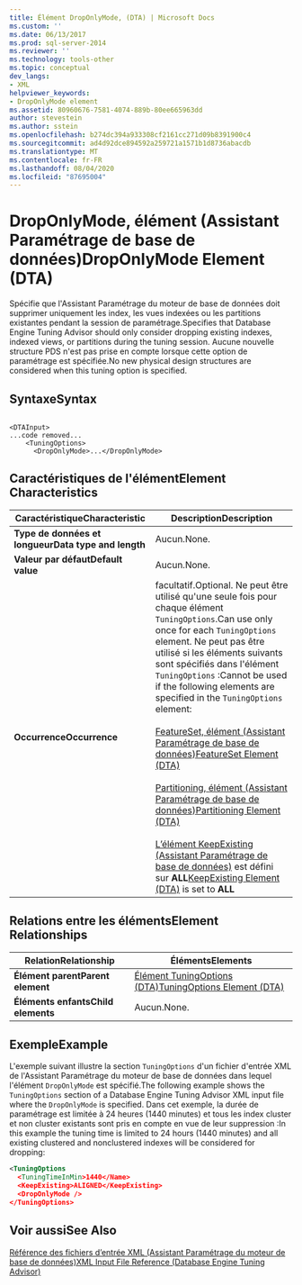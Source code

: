 ```yaml
---
title: Élément DropOnlyMode, (DTA) | Microsoft Docs
ms.custom: ''
ms.date: 06/13/2017
ms.prod: sql-server-2014
ms.reviewer: ''
ms.technology: tools-other
ms.topic: conceptual
dev_langs:
- XML
helpviewer_keywords:
- DropOnlyMode element
ms.assetid: 80960676-7581-4074-889b-80ee665963dd
author: stevestein
ms.author: sstein
ms.openlocfilehash: b274dc394a933308cf2161cc271d09b8391900c4
ms.sourcegitcommit: ad4d92dce894592a259721a1571b1d8736abacdb
ms.translationtype: MT
ms.contentlocale: fr-FR
ms.lasthandoff: 08/04/2020
ms.locfileid: "87695004"
---
```

# <a name="droponlymode-element-dta"></a><span data-ttu-id="a855e-102">DropOnlyMode, élément (Assistant Paramétrage de base de données)</span><span class="sxs-lookup"><span data-stu-id="a855e-102">DropOnlyMode Element (DTA)</span></span>
  <span data-ttu-id="a855e-103">Spécifie que l'Assistant Paramétrage du moteur de base de données doit supprimer uniquement les index, les vues indexées ou les partitions existantes pendant la session de paramétrage.</span><span class="sxs-lookup"><span data-stu-id="a855e-103">Specifies that Database Engine Tuning Advisor should only consider dropping existing indexes, indexed views, or partitions during the tuning session.</span></span> <span data-ttu-id="a855e-104">Aucune nouvelle structure PDS n'est pas prise en compte lorsque cette option de paramétrage est spécifiée.</span><span class="sxs-lookup"><span data-stu-id="a855e-104">No new physical design structures are considered when this tuning option is specified.</span></span>  
  
## <a name="syntax"></a><span data-ttu-id="a855e-105">Syntaxe</span><span class="sxs-lookup"><span data-stu-id="a855e-105">Syntax</span></span>  
  
```  
  
<DTAInput>  
...code removed...  
    <TuningOptions>  
      <DropOnlyMode>...</DropOnlyMode>  
```  
  
## <a name="element-characteristics"></a><span data-ttu-id="a855e-106">Caractéristiques de l'élément</span><span class="sxs-lookup"><span data-stu-id="a855e-106">Element Characteristics</span></span>  
  
|<span data-ttu-id="a855e-107">Caractéristique</span><span class="sxs-lookup"><span data-stu-id="a855e-107">Characteristic</span></span>|<span data-ttu-id="a855e-108">Description</span><span class="sxs-lookup"><span data-stu-id="a855e-108">Description</span></span>|  
|--------------------|-----------------|  
|<span data-ttu-id="a855e-109">**Type de données et longueur**</span><span class="sxs-lookup"><span data-stu-id="a855e-109">**Data type and length**</span></span>|<span data-ttu-id="a855e-110">Aucun.</span><span class="sxs-lookup"><span data-stu-id="a855e-110">None.</span></span>|  
|<span data-ttu-id="a855e-111">**Valeur par défaut**</span><span class="sxs-lookup"><span data-stu-id="a855e-111">**Default value**</span></span>|<span data-ttu-id="a855e-112">Aucun.</span><span class="sxs-lookup"><span data-stu-id="a855e-112">None.</span></span>|  
|<span data-ttu-id="a855e-113">**Occurrence**</span><span class="sxs-lookup"><span data-stu-id="a855e-113">**Occurrence**</span></span>|<span data-ttu-id="a855e-114">facultatif.</span><span class="sxs-lookup"><span data-stu-id="a855e-114">Optional.</span></span> <span data-ttu-id="a855e-115">Ne peut être utilisé qu'une seule fois pour chaque élément `TuningOptions`.</span><span class="sxs-lookup"><span data-stu-id="a855e-115">Can use only once for each `TuningOptions` element.</span></span> <span data-ttu-id="a855e-116">Ne peut pas être utilisé si les éléments suivants sont spécifiés dans l'élément `TuningOptions` :</span><span class="sxs-lookup"><span data-stu-id="a855e-116">Cannot be used if the following elements are specified in the `TuningOptions` element:</span></span><br /><br /> [<span data-ttu-id="a855e-117">FeatureSet, élément &#40;Assistant Paramétrage de base de données&#41;</span><span class="sxs-lookup"><span data-stu-id="a855e-117">FeatureSet Element &#40;DTA&#41;</span></span>](featureset-element-dta.md)<br /><br /> [<span data-ttu-id="a855e-118">Partitioning, élément &#40;Assistant Paramétrage de base de données&#41;</span><span class="sxs-lookup"><span data-stu-id="a855e-118">Partitioning Element &#40;DTA&#41;</span></span>](partitioning-element-dta.md)<br /><br /> <span data-ttu-id="a855e-119">[L’élément KeepExisting &#40;Assistant Paramétrage de base de données&#41;](keepexisting-element-dta.md) est défini sur **ALL**</span><span class="sxs-lookup"><span data-stu-id="a855e-119">[KeepExisting Element &#40;DTA&#41;](keepexisting-element-dta.md) is set to **ALL**</span></span>|  
  
## <a name="element-relationships"></a><span data-ttu-id="a855e-120">Relations entre les éléments</span><span class="sxs-lookup"><span data-stu-id="a855e-120">Element Relationships</span></span>  
  
|<span data-ttu-id="a855e-121">Relation</span><span class="sxs-lookup"><span data-stu-id="a855e-121">Relationship</span></span>|<span data-ttu-id="a855e-122">Éléments</span><span class="sxs-lookup"><span data-stu-id="a855e-122">Elements</span></span>|  
|------------------|--------------|  
|<span data-ttu-id="a855e-123">**Élément parent**</span><span class="sxs-lookup"><span data-stu-id="a855e-123">**Parent element**</span></span>|[<span data-ttu-id="a855e-124">Élément TuningOptions &#40;DTA&#41;</span><span class="sxs-lookup"><span data-stu-id="a855e-124">TuningOptions Element &#40;DTA&#41;</span></span>](tuningoptions-element-dta.md)|  
|<span data-ttu-id="a855e-125">**Éléments enfants**</span><span class="sxs-lookup"><span data-stu-id="a855e-125">**Child elements**</span></span>|<span data-ttu-id="a855e-126">Aucun.</span><span class="sxs-lookup"><span data-stu-id="a855e-126">None.</span></span>|  
  
## <a name="example"></a><span data-ttu-id="a855e-127">Exemple</span><span class="sxs-lookup"><span data-stu-id="a855e-127">Example</span></span>  
 <span data-ttu-id="a855e-128">L'exemple suivant illustre la section `TuningOptions` d'un fichier d'entrée XML de l'Assistant Paramétrage du moteur de base de données dans lequel l'élément `DropOnlyMode` est spécifié.</span><span class="sxs-lookup"><span data-stu-id="a855e-128">The following example shows the `TuningOptions` section of a Database Engine Tuning Advisor XML input file where the `DropOnlyMode` is specified.</span></span> <span data-ttu-id="a855e-129">Dans cet exemple, la durée de paramétrage est limitée à 24 heures (1440 minutes) et tous les index cluster et non cluster existants sont pris en compte en vue de leur suppression :</span><span class="sxs-lookup"><span data-stu-id="a855e-129">In this example the tuning time is limited to 24 hours (1440 minutes) and all existing clustered and nonclustered indexes will be considered for dropping:</span></span>  
  
```xml  
<TuningOptions  
  <TuningTimeInMin>1440</Name>  
  <KeepExisting>ALIGNED</KeepExisting>  
  <DropOnlyMode />  
</TuningOptions>  
```  
  
## <a name="see-also"></a><span data-ttu-id="a855e-130">Voir aussi</span><span class="sxs-lookup"><span data-stu-id="a855e-130">See Also</span></span>  
 [<span data-ttu-id="a855e-131">Référence des fichiers d’entrée XML &#40;Assistant Paramétrage du moteur de base de données&#41;</span><span class="sxs-lookup"><span data-stu-id="a855e-131">XML Input File Reference &#40;Database Engine Tuning Advisor&#41;</span></span>](xml-input-file-reference-database-engine-tuning-advisor.md)  
  
  
